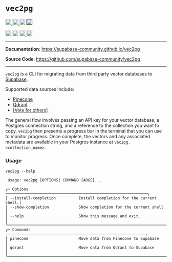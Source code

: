 # `vec2pg`

<p>
    <a href="https://github.com/supabase-community/vec2pg/actions">
        <img src="https://github.com/supabase-community/vec2pg/workflows/tests/badge.svg" alt="Test Status" height="18">
    </a>
    <a href="https://github.com/supabase-community/vec2pg/actions">
        <img src="https://github.com/supabase-community/vec2pg/workflows/pre-commit/badge.svg" alt="Pre-commit Status" height="18">
    </a>
    <a href="https://www.python.org/downloads/"><img src="https://img.shields.io/badge/python-3.8+-blue.svg" alt="Python version" height="18"></a>
    <a href=""><img src="https://img.shields.io/badge/postgresql-15+-blue.svg" alt="PostgreSQL version" height="18"></a>
</p>
<p>
    <a href="https://github.com/supabase-community/vec2pg/blob/master/LICENSE"><img src="https://img.shields.io/pypi/l/markdown-subtemplate.svg" alt="License" height="18"></a>
    <a href="https://badge.fury.io/py/alembic_utils"><img src="https://badge.fury.io/py/vec2pg.svg" alt="PyPI version" height="18"></a>
    <a href="https://github.com/psf/black">
      <img src="https://img.shields.io/badge/code%20style-black-000000.svg" alt="Codestyle Black" height="18">
    </a>
    <a href="https://pypi.org/project/vec2pg/"><img src="https://img.shields.io/pypi/dm/vec2pg.svg" alt="Download count" height="18"></a>
</p>

---

**Documentation**: <a href="https://supabase-community.github.io/vec2pg" target="_blank">https://supabase-community.github.io/vec2pg</a>

**Source Code**: <a href="https://github.com/supabase-community/vec2pg" target="_blank">https://github.com/supabase-community/vec2pg</a>

---

`vec2pg` is a CLI for migrating data from third party vector databases to [Supabase](https://supabase.com).


Supported data sources include:

- [Pinecone](pinecone.md)
- [Qdrant](qdrant.md)
- [[Vote for others]](https://github.com/supabase-community/vec2pg/issues/6)

The general flow involves passing an API key for your vector database, a Postgres connection string, and a reference to the collection you want to copy. `vec2pg` then presents a progress bar in the terminal that you can use to monitor progress. Once complete, the vectors and any associated metadata are available in your Postgres instance at `vec2pg.<collection_name>`.


### Usage

```
vec2pg --help
```

```                                                                                                                                           
 Usage: vec2pg [OPTIONS] COMMAND [ARGS]...                                                                               
                                                                                                                         
╭─ Options ──────────────────────────────────────────────────────────────╮
│ --install-completion          Install completion for the current shell.│
│ --show-completion             Show completion for the current shell    │
│ --help                        Show this message and exit.              │
╰────────────────────────────────────────────────────────────────────────╯
╭─ Commands ─────────────────────────────────────────────────────────────╮
│ pinecone                      Move data from Pinecone to Supabase      │
│ qdrant                        Move data from Qdrant to Supabase        │
╰────────────────────────────────────────────────────────────────────────╯
```


